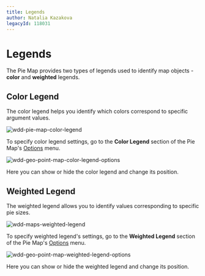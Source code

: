 ```yaml
---
title: Legends
author: Natalia Kazakova
legacyId: 118031
---
```

# Legends
The Pie Map provides two types of legends used to identify map objects - **color** and **weighted** legends.

## Color Legend
The color legend helps you identify which colors correspond to specific argument values.

![wdd-pie-map-color-legend](../../../../../images/img126752.png)

To specify color legend settings, go to the **Color Legend** section of the Pie Map's [Options](../../../ui-elements/dashboard-item-menu.md) menu.

![wdd-geo-point-map-color-legend-options](../../../../../images/img125505.png)

Here you can show or hide the color legend and change its position.

## Weighted Legend
The weighted legend allows you to identify values corresponding to specific pie sizes.

![wdd-maps-weighted-legend](../../../../../images/img125465.png)

To specify weighted legend's settings, go to the **Weighted Legend** section of the Pie Map's [Options](../../../ui-elements/dashboard-item-menu.md) menu.

![wdd-geo-point-map-weighted-legend-options](../../../../../images/img125506.png)

Here you can show or hide the weighted legend and change its position.